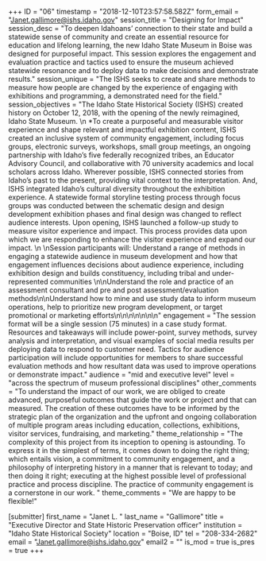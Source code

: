 +++
ID = "06"
timestamp = "2018-12-10T23:57:58.582Z"
form_email = "Janet.gallimore@ishs.idaho.gov"
session_title = "Designing for Impact"
session_desc = "To deepen Idahoans’ connection to their state and build a statewide sense of community and create an essential resource for education and lifelong learning, the new Idaho State Museum in Boise was designed for purposeful impact. This session explores the engagement and evaluation practice and tactics used to ensure the museum achieved statewide resonance and to deploy data to make decisions and demonstrate results."
session_unique = "The ISHS seeks to create and share methods to measure how people are changed by the experience of engaging with exhibitions and programming, a demonstrated need for the field."
session_objectives = "The Idaho State Historical Society (ISHS) created history on October 12, 2018, with the opening of the newly reimagined, Idaho State Museum. \n *To create a purposeful and measurable visitor experience and shape relevant and impactful exhibition content, ISHS created an inclusive system of community engagement, including focus groups, electronic surveys, workshops, small group meetings, an ongoing partnership with Idaho’s five federally recognized tribes, an Educator  Advisory Council, and collaborative with 70 university academics and local scholars across Idaho. Wherever possible, ISHS connected stories from Idaho’s past to the present, providing vital context to the interpretation. And, ISHS integrated Idaho’s cultural diversity throughout the exhibition experience.  A statewide formal storyline testing process through focus groups was conducted between the schematic design and design development exhibition phases and final design was changed to reflect audience interests.  Upon opening, ISHS launched a follow-up study to measure visitor experience and impact. This process provides data upon which we are responding to enhance the visitor experience and expand our impact. \n  \nSession participants will: Understand a range of methods in engaging a statewide audience in museum development and how that engagement influences decisions about audience experience, including exhibition design and builds constituency, including tribal and under-represented communities \n\nUnderstand the role and practice of an assessment consultant and pre and post assessment/evaluation methods\n\nUnderstand how to mine and use study data to inform museum operations, help to prioritize new program development, or target promotional or marketing efforts\n\n\n\n\n\n\n"
engagement = "The session format will be a single session (75 minutes) in a case study format. Resources and takeaways will include power-point, survey methods, survey analysis and interpretation, and visual examples of social media results per deploying data to respond to customer need. Tactics for audience participation will include opportunities for members to share successful evaluation methods and how resultant data was used to improve operations or demonstrate impact."
audience = "mid and executive level"
level = "across the spectrum of museum professional disciplines"
other_comments = "To understand the impact of our work, we are obliged to create advanced, purposeful outcomes that guide the work or project and that can measured. The creation of these outcomes have to be informed by the strategic plan of the organization and the upfront and ongoing collaboration of multiple program areas including education, collections, exhibitions, visitor services, fundraising, and marketing."
theme_relationship = "The complexity of this project from its inception to opening is astounding.  To express it in the simplest of terms, it comes down to doing the right thing; which entails vision, a commitment to community engagement, and a philosophy of interpreting history in a manner that is relevant to today; and then doing it right; executing at the highest possible level of professional practice and process discipline.  The practice of community engagement is a cornerstone in our work. "
theme_comments = "We are happy to be flexible!"

[submitter]
first_name = "Janet L. "
last_name = "Gallimore"
title = "Executive Director and State Historic Preservation officer"
institution = "Idaho State Historical Society"
location = "Boise, ID"
tel = "208-334-2682"
email = "Janet.gallimore@ishs.idaho.gov"
email2 = ""
is_mod = true
is_pres = true
+++
